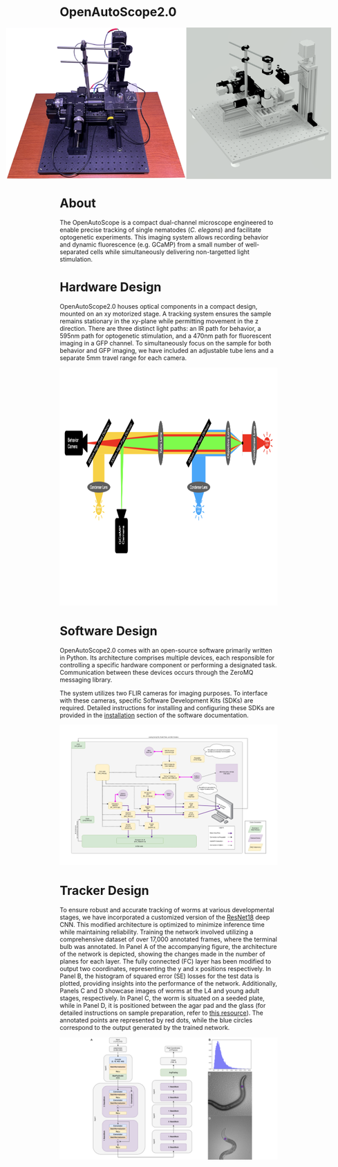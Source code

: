 # OpenAutoScope2.0


<div style="display: flex; justify-content: center;">
    <img src="images/images/OpenAutoScope.png" alt="Image 1" height="350" />
    <img src="images/images/OpenAutoScope_AutoCAD.png" alt="Image 2" height="350" />
</div>

# About

The OpenAutoScope is a compact dual-channel microscope engineered to enable precise tracking of single nematodes  (_C. elegans_) and facilitate optogenetic experiments. This imaging system allows recording behavior and dynamic fluorescence (e.g. GCaMP) from a small number of well-separated cells while simultaneously delivering non-targetted light stimulation.

# Hardware Design
OpenAutoScope2.0 houses optical components in a compact design, mounted on an xy motorized stage. A tracking system ensures the sample remains stationary in the xy-plane while permitting movement in the z direction. There are three distinct light paths: an IR path for behavior, a 595nm path for optogenetic stimulation, and a 470nm path for fluorescent imaging in a GFP channel. To simultaneously focus on the sample for both behavior and GFP imaging, we have included an adjustable tube lens and a separate 5mm travel range for each camera.


<p align="center">
  <img src="images/images/light_path.png" alt="Image" height="550">
</p>


# Software Design
OpenAutoScope2.0 comes with an open-source software primarily written in Python. Its architecture comprises multiple devices, each responsible for controlling a specific hardware component or performing a designated task. Communication between these devices occurs through the ZeroMQ messaging library.

The system utilizes two FLIR cameras for imaging purposes. To interface with these cameras, specific Software Development Kits (SDKs) are required. Detailed instructions for installing and configuring these SDKs are provided in the [installation](documentation/installation.md) section of the software documentation.


<p align="center">
  <img src="images/images/OpenAutoscope-v2-System.jpg" alt="Image">
</p>


# Tracker Design 
To ensure robust and accurate tracking of worms at various developmental stages, we have incorporated a customized version of the [ResNet18](https://arxiv.org/abs/1512.03385) deep CNN. This modified architecture is optimized to minimize inference time while maintaining reliability. Training the network involved utilizing a comprehensive dataset of over 17,000 annotated frames, where the terminal bulb was annotated. In Panel A of the accompanying figure, the architecture of the network is depicted, showing the changes made in the number of planes for each layer. The fully connected (FC) layer has been modified to output two coordinates, representing the y and x positions respectively. In Panel B, the histogram of squared error (SE) losses for the test data is plotted, providing insights into the performance of the network. Additionally, Panels C and D showcase images of worms at the L4 and young adult stages, respectively. In Panel C, the worm is situated on a seeded plate, while in Panel D, it is positioned between the agar pad and the glass (for detailed instructions on sample preparation, refer to [this resource](documentation/sample_preparation.md)). The annotated points are represented by red dots, while the blue circles correspond to the output generated by the trained network.

<p align="center">
  <img src="images/images/trackercnn.png" alt="Image">
</p>
